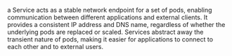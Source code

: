 a Service acts as a stable network endpoint for a set of pods, enabling communication between different applications and external clients. It provides a consistent IP address and DNS name, regardless of whether the underlying pods are replaced or scaled. Services abstract away the transient nature of pods, making it easier for applications to connect to each other and to external users. 